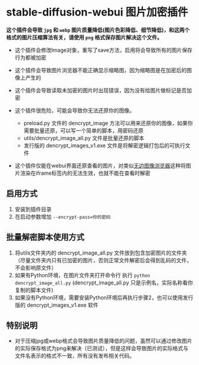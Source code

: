 # stable-diffusion-webui 图片加密插件

**这个插件会导致 ```jpg``` 和 ```webp``` 图片质量降低(图片色彩降低、细节降低)，和这两个格式的图片压缩算法有关，请使用 ```png``` 格式保存图片解决这个文件。**

- 这个插件会修改Image对象，重写了save方法，启用将会导致所有的图片保存行为都被加密
- 这个插件会导致图片浏览器不能正确显示缩略图，因为缩略图是在加密后的图像上产生的
- 这个插件会导致读取未加密的图片时出现错误，因为没有给图片做标记是否加密
- 这个插件很危险，可能会导致你无法还原你的图像。
  - preload.py 文件的 dencrypt_image 方法可以用来还原你的图像，如果你需要批量还原，可以写一个简单的脚本，用密码还原
  - utils/dencrypt_image_all.py 文件是批量还原的脚本
  - 发行版的 dencrypt_images_v1.exe 文件是将解密逻辑打包后的可执行文件

- 这个插件仅能在webui界面还原查看的图片，对类似[无边图像浏览器](https://github.com/zanllp/sd-webui-infinite-image-browsing.git)这种将图片渲染在iframe标签内的无法生效，也就不能在查看时解密

## 启用方式

1. 安装到插件目录
2. 在启动参数增加 ```--encrypt-pass=你的密码```

## 批量解密脚本使用方式

1. 将utils文件夹内的 dencrypt_image_all.py 文件放到包含加密图片的文件夹（尽量文件夹内只有已加密的图片，否则正常文件解密后会得到乱码的文件，不会影响原文件）
2. 如果有Python环境，在图片文件夹打开命令行 执行 ```python dencrypt_image_all.py``` (dencrypt_image_all.py 只是示例名，实际名称看你复制的脚本文件)
3. 如果没有Python环境，需要安装Python环境后再执行步骤2，也可以使用发行版的 dencrypt_images_v1.exe 软件
   
## 特别说明
- 对于压缩jpg或webp格式会导致图片质量降低的问题，虽然可以通过修改图片的实际保存格式为png来解决（已测试），但是这样会导致图片的实际格式与文件名表示的格式不一致，所有没有发布相关代码。
